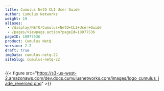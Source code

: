 ```yaml
---
title: Cumulus NetQ CLI User Guide
author: Cumulus Networks
weight: 19
aliases:
 - /display/NETQ/Cumulus+NetQ+CLI+User+Guide
 - /pages/viewpage.action?pageId=10977536
pageID: 10977536
product: Cumulus NetQ
version: 2.2
draft: true
imgData: cumulus-netq-22
siteSlug: cumulus-netq-22
---
```

{{< figure src="https://s3-us-west-2.amazonaws.com/dev.docs.cumulusnetworks.com/images/logo_cumulus_jade_reversed.png" >}}

